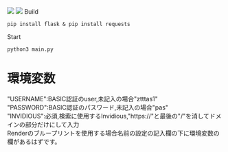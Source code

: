 <img src="https://img.shields.io/badge/-Python-000000.svg?logo=python&style=for-the-badge">
<img src="https://img.shields.io/badge/-flask-000000.svg?logo=flask&style=for-the-badge">
Build

```
pip install flask & pip install requests
```
Start

```
python3 main.py
```
# 環境変数<br>
"USERNAME":BASIC認証のuser,未記入の場合"ztttas1"
<br>"PASSWORD":BASIC認証のパスワード,未記入の場合"pas"
<br>"INVIDIOUS":必須,検索に使用するInvidious,"https://"と最後の"/"を消してドメインの部分だけにして入力
<br>Renderのブループリントを使用する場合名前の設定の記入欄の下に環境変数の欄があるはずです。
